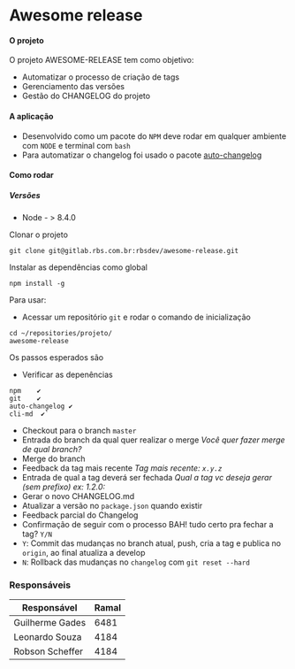 # Awesome release

#### O projeto

O projeto AWESOME-RELEASE tem como objetivo:
- Automatizar o processo de criação de tags
- Gerenciamento das versões
- Gestão do CHANGELOG do projeto

#### A aplicação
 - Desenvolvido como um pacote do `NPM` deve rodar em qualquer ambiente com `NODE` e terminal com `bash`
 - Para automatizar o changelog foi usado o pacote [auto-changelog][df-auto-changelog]


#### Como rodar
##### Versões
* Node - > 8.4.0

Clonar o projeto
```
git clone git@gitlab.rbs.com.br:rbsdev/awesome-release.git
```

Instalar as dependências como global
```
npm install -g
```

Para usar:
 * Acessar um repositório `git` e rodar o comando de inicialização
```
cd ~/repositories/projeto/
awesome-release
```
Os passos esperados são
* Verificar as depenências
```node    ✔
npm    ✔
git    ✔
auto-changelog ✔
cli-md  ✔`
```
* Checkout para o branch `master`
* Entrada do branch da qual quer realizar o merge
    *Você quer fazer merge de qual branch?*
* Merge do branch
* Feedback da tag mais recente
    *Tag mais recente:  `x.y.z`*
* Entrada de qual a tag deverá ser fechada
    *Qual a tag vc deseja gerar (sem prefixo) ex: 1.2.0:*
* Gerar o novo CHANGELOG.md
* Atualizar a versão no `package.json` quando existir
* Feedback parcial do Changelog
* Confirmação de seguir com o processo BAH! tudo certo pra fechar a tag? `Y/N`
* `Y`: Commit das mudanças no branch atual, push, cria a tag e publica no `origin`, ao final atualiza a develop
* `N`: Rollback das mudanças no `changelog` com `git reset --hard`


### Responsáveis

| Responsável | Ramal |
| ------ | ------ |
| Guilherme Gades | 6481 |
| Leonardo Souza | 4184 |
| Robson Scheffer | 4184 |

[//]: #
   [df-auto-changelog]: <https://github.com/CookPete/auto-changelog>

